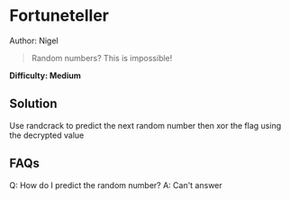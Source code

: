 # Fortuneteller

Author: Nigel

> Random numbers? This is impossible!

**Difficulty: Medium**

## Solution
Use randcrack to predict the next random number then xor the flag using the decrypted value

## FAQs
Q: How do I predict the random number?
A: Can't answer

